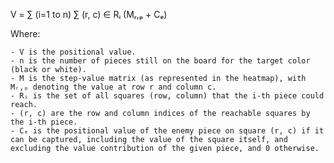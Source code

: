 V = ∑ (i=1 to n) ∑ (r, c) ∈ Rᵢ (Mᵣ,ₚ + Cₑ)

Where:

    - V is the positional value.
    - n is the number of pieces still on the board for the target color (black or white).
    - M is the step-value matrix (as represented in the heatmap), with Mᵣ,ₚ denoting the value at row r and column c.
    - Rᵢ is the set of all squares (row, column) that the i-th piece could reach.
    - (r, c) are the row and column indices of the reachable squares by the i-th piece.
    - Cₑ is the positional value of the enemy piece on square (r, c) if it can be captured, including the value of the square itself, and excluding the value contribution of the given piece, and 0 otherwise.